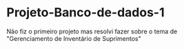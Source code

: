 # Projeto-Banco-de-dados-1
Não fiz o primeiro projeto mas resolvi fazer sobre o tema de "Gerenciamento de Inventário de Suprimentos"
